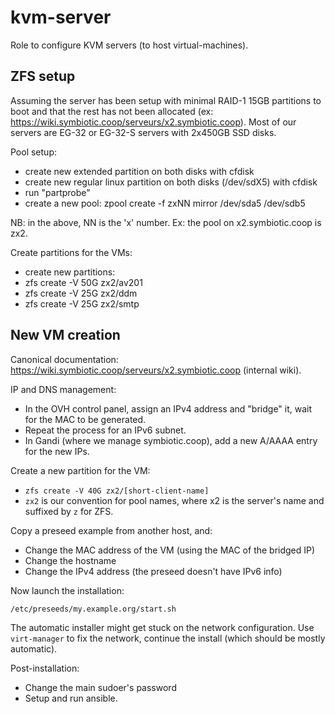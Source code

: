 kvm-server
==========

Role to configure KVM servers (to host virtual-machines).

ZFS setup
---------

Assuming the server has been setup with minimal RAID-1 15GB partitions to boot and that the rest has not been allocated (ex: https://wiki.symbiotic.coop/serveurs/x2.symbiotic.coop). Most of our servers are EG-32 or EG-32-S servers with 2x450GB SSD disks.

Pool setup:

* create new extended partition on both disks with cfdisk
* create new regular linux partition on both disks (/dev/sdX5) with cfdisk
* run "partprobe"
* create a new pool: zpool create -f zxNN mirror /dev/sda5 /dev/sdb5

NB: in the above, NN is the 'x' number. Ex: the pool on x2.symbiotic.coop is zx2.

Create partitions for the VMs:

* create new partitions:
* zfs create -V 50G zx2/av201
* zfs create -V 25G zx2/ddm
* zfs create -V 25G zx2/smtp

New VM creation
---------------

Canonical documentation: https://wiki.symbiotic.coop/serveurs/x2.symbiotic.coop (internal wiki).

IP and DNS management:

* In the OVH control panel, assign an IPv4 address and "bridge" it, wait for the MAC to be generated.
* Repeat the process for an IPv6 subnet.
* In Gandi (where we manage symbiotic.coop), add a new A/AAAA entry for the new IPs.

Create a new partition for the VM:

* `zfs create -V 40G zx2/[short-client-name]`
* `zx2` is our convention for pool names, where x2 is the server's name and suffixed by `z` for ZFS.

Copy a preseed example from another host, and:

* Change the MAC address of the VM (using the MAC of the bridged IP)
* Change the hostname
* Change the IPv4 address (the preseed doesn't have IPv6 info)

Now launch the installation:

```
/etc/preseeds/my.example.org/start.sh
```

The automatic installer might get stuck on the network configuration. Use `virt-manager` to fix the network, continue the install (which should be mostly automatic).

Post-installation:

* Change the main sudoer's password
* Setup and run ansible.

